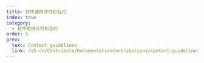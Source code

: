 ```yaml
---
title: 软件使用许可和合约
index: true
category:
  - 软件使用许可和合约
order: 5
prev:
  text: Content guidelines
  link: /zh-cn/Contribute/DocumentationContributions/content-guidelines.md
---
```


